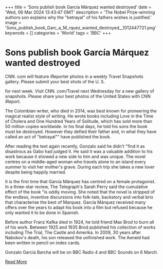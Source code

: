 +++
title = 'Sons publish book García Márquez wanted destroyed'
date = 'Wed, 06 Mar 2024 13:43:47 GMT'
description = 'The Nobel Prize-winning authors son explains why the "betrayal" of his fathers wishes is justified.'
image = 'Sons_publish_book_Garc_a_M_rquez_wanted_destroyed__1012447721.png'
keywrods =  []
categories = 'World'
tags = 'BBC'
+++

# Sons publish book García Márquez wanted destroyed

CNN.
com will feature iReporter photos in a weekly Travel Snapshots gallery.
Please submit your best shots of the U.
S.

for next week.
Visit CNN.
com/Travel next Wednesday for a new gallery of snapshots.
Please share your best photos of the United States with CNN iReport.

The Colombian writer, who died in 2014, was best known for pioneering the magical realist style of writing.
He wrote books including Love in the Time of Cholera and One Hundred Years of Solitude, which has sold more than 50 million copies worldwide.
In his final days, he told his sons the book must be destroyed.
However they defied their father and, in what they have called an act of <bb>"betrayal<bb>"" have published the book.

After reading the text again recently, Gonzalo said he didn<bb>'t <bb>"find it as disastrous as Gabo had judged it.
He said it was a valuable addition to his work because it showed a new side to him and was unique.
The novel centres on a middle-aged woman who travels alone to an island every summer to visit her mother<bb>'s grave.
During each trip she takes a new lover despite being happily married.

It is the first time that García Márquez has centred on a female protagonist.
In a three-star review, The Telegraph's Sarah Perry said the cumulative effect of the book <bb>"is oddly moving.
She noted that the novel is stripped of the endless, inventive discursions into folk-tale, backstory and verbal brio that characterise the best of Marquez.
García Márquez received many offers over the years to adapt his book into a film but refused because he only wanted it to be done in Spanish.

Before author Franz Kafka died in 1924, he told friend Max Brod to burn all of his work.
Between 1925 and 1935 Brod published his collection of works including The Trial, The Castle and Amerika.
In 2009, 30 years after Nabokov<bb>'s death, his son released the unfinished work.
The Aeneid had been written in pencil on index cards.

Gonzalo García Barcha will be on BBC Radio 4 and BBC Sounds on 6 March.


[Read More](https://www.bbc.co.uk/news/entertainment-arts-68488756)
